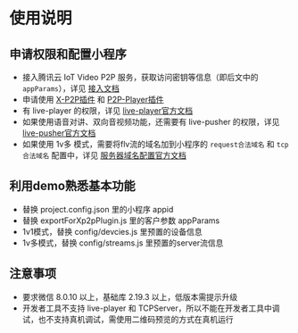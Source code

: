 # 使用说明

## 申请权限和配置小程序

- 接入腾讯云 IoT Video P2P 服务，获取访问密钥等信息（即后文中的 `appParams`），详见 [接入文档](https://cloud.tencent.com/document/product/1131/52735)
- 申请使用 [X-P2P插件](https://mp.weixin.qq.com/wxopen/plugindevdoc?appid=wx1319af22356934bf) 和 [P2P-Player插件](https://mp.weixin.qq.com/wxopen/plugindevdoc?appid=wx9e8fbc98ceac2628) 
- 有 live-player 的权限，详见 [live-player官方文档](https://developers.weixin.qq.com/miniprogram/dev/component/live-player.html)
- 如果使用语音对讲、双向音视频功能，还需要有 live-pusher 的权限，详见 [live-pusher官方文档](https://developers.weixin.qq.com/miniprogram/dev/component/live-pusher.html)
- 如果使用 1v多 模式，需要将flv流的域名加到小程序的 `request合法域名` 和 `tcp合法域名` 配置中，详见 [服务器域名配置官方文档](https://developers.weixin.qq.com/miniprogram/dev/framework/ability/network.html#1.%20%E6%9C%8D%E5%8A%A1%E5%99%A8%E5%9F%9F%E5%90%8D%E9%85%8D%E7%BD%AE)

## 利用demo熟悉基本功能

- 替换 project.config.json 里的小程序 appid
- 替换 exportForXp2pPlugin.js 里的客户参数 appParams
- 1v1模式，替换 config/devcies.js 里预置的设备信息
- 1v多模式，替换 config/streams.js 里预置的server流信息

## 注意事项
- 要求微信 8.0.10 以上，基础库 2.19.3 以上，低版本需提示升级
- 开发者工具不支持 live-player 和 TCPServer，所以不能在开发者工具中调试，也不支持真机调试，需使用二维码预览的方式在真机运行